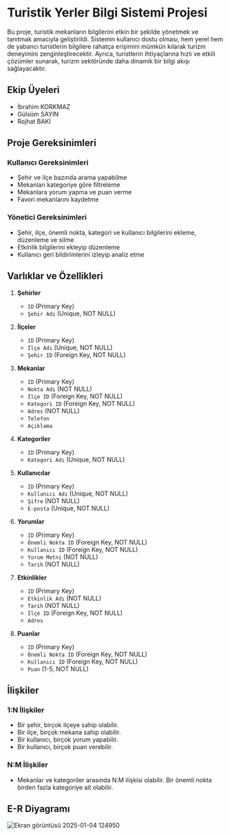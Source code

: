 # Turistik Yerler Bilgi Sistemi Projesi

Bu proje, turistik mekanların bilgilerini etkin bir şekilde yönetmek ve tanıtmak amacıyla geliştirildi. Sistemin kullanıcı dostu olması, hem yerel hem de yabancı turistlerin bilgilere rahatça erişimini mümkün kılarak turizm deneyimini zenginleştirecektir. Ayrıca, turistlerin ihtiyaçlarına hızlı ve etkili çözümler sunarak, turizm sektöründe daha dinamik bir bilgi akışı sağlayacaktır.

## Ekip Üyeleri

- İbrahim KORKMAZ
- Gülsüm SAYIN
- Rojhat BAKİ

## Proje Gereksinimleri

### Kullanıcı Gereksinimleri

- Şehir ve ilçe bazında arama yapabilme
- Mekanları kategoriye göre filtreleme
- Mekanlara yorum yapma ve puan verme
- Favori mekanlarını kaydetme

### Yönetici Gereksinimleri

- Şehir, ilçe, önemli nokta, kategori ve kullanıcı bilgilerini ekleme, düzenleme ve silme
- Etkinlik bilgilerini ekleyip düzenleme
- Kullanıcı geri bildirimlerini izleyip analiz etme

## Varlıklar ve Özellikleri

1. **Şehirler**
   - `ID` (Primary Key)
   - `Şehir Adı` (Unique, NOT NULL)

2. **İlçeler**
   - `ID` (Primary Key)
   - `İlçe Adı` (Unique, NOT NULL)
   - `Şehir ID` (Foreign Key, NOT NULL)

3. **Mekanlar**
   - `ID` (Primary Key)
   - `Nokta Adı` (NOT NULL)
   - `İlçe ID` (Foreign Key, NOT NULL)
   - `Kategori ID` (Foreign Key, NOT NULL)
   - `Adres` (NOT NULL)
   - `Telefon`
   - `Açıklama`

4. **Kategoriler**
   - `ID` (Primary Key)
   - `Kategori Adı` (Unique, NOT NULL)

5. **Kullanıcılar**
   - `ID` (Primary Key)
   - `Kullanıcı Adı` (Unique, NOT NULL)
   - `Şifre` (NOT NULL)
   - `E-posta` (Unique, NOT NULL)

6. **Yorumlar**
   - `ID` (Primary Key)
   - `Önemli Nokta ID` (Foreign Key, NOT NULL)
   - `Kullanıcı ID` (Foreign Key, NOT NULL)
   - `Yorum Metni` (NOT NULL)
   - `Tarih` (NOT NULL)

7. **Etkinlikler**
   - `ID` (Primary Key)
   - `Etkinlik Adı` (NOT NULL)
   - `Tarih` (NOT NULL)
   - `İlçe ID` (Foreign Key, NOT NULL)
   - `Adres`

8. **Puanlar**
   - `ID` (Primary Key)
   - `Önemli Nokta ID` (Foreign Key, NOT NULL)
   - `Kullanıcı ID` (Foreign Key, NOT NULL)
   - `Puan` (1-5, NOT NULL)

## İlişkiler

### 1:N İlişkiler

- Bir şehir, birçok ilçeye sahip olabilir.
- Bir ilçe, birçok mekana sahip olabilir.
- Bir kullanıcı, birçok yorum yapabilir.
- Bir kullanıcı, birçok puan verebilir.

### N:M İlişkiler

- Mekanlar ve kategoriler arasında N:M ilişkisi olabilir. Bir önemli nokta birden fazla kategoriye ait olabilir.


## E-R Diyagramı


![Ekran görüntüsü 2025-01-04 124950](https://github.com/user-attachments/assets/86170a2c-1c0b-4738-873b-204b81851d5f)


